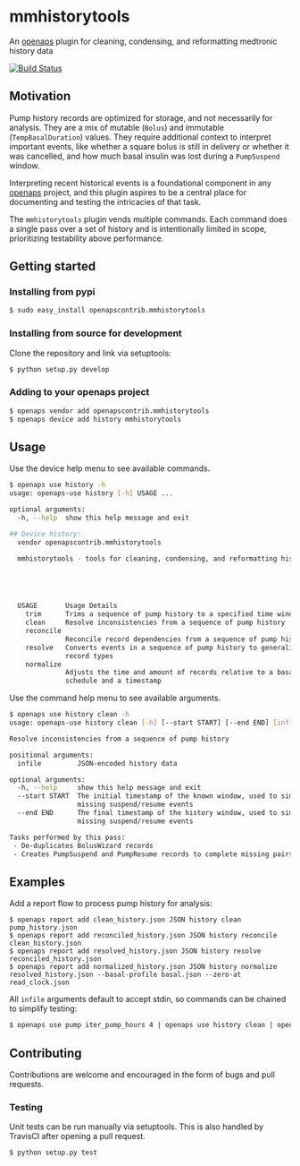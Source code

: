 # mmhistorytools
An [openaps](https://github.com/openaps/openaps) plugin for cleaning, condensing, and reformatting medtronic history data

[![Build Status](https://travis-ci.org/loudnate/openaps-mmhistorytools.svg)](https://travis-ci.org/loudnate/openaps-mmhistorytools)

## Motivation
Pump history records are optimized for storage, and not necessarily for analysis. They are a mix of mutable (`Bolus`) and immutable (`TempBasalDuration`) values. They require additional context to interpret important events, like whether a square bolus is still in delivery or whether it was cancelled, and how much basal insulin was lost during a `PumpSuspend` window.

Interpreting recent historical events is a foundational component in any [openaps](https://github.com/openaps/openaps) project, and this plugin aspires to be a central place for documenting and testing the intricacies of that task.

The `mmhistorytools` plugin vends multiple commands. Each command does a single pass over a set of history and is intentionally limited in scope, prioritizing testability above performance.

## Getting started
### Installing from pypi

```bash
$ sudo easy_install openapscontrib.mmhistorytools
```

### Installing from source for development
Clone the repository and link via setuptools:
```bash
$ python setup.py develop
```

### Adding to your openaps project
```bash
$ openaps vendor add openapscontrib.mmhistorytools
$ openaps device add history mmhistorytools
```

## Usage
Use the device help menu to see available commands.
```bash
$ openaps use history -h
usage: openaps-use history [-h] USAGE ...

optional arguments:
  -h, --help  show this help message and exit

## Device history:
  vendor openapscontrib.mmhistorytools

  mmhistorytools - tools for cleaning, condensing, and reformatting history data





  USAGE       Usage Details
    trim      Trims a sequence of pump history to a specified time window
    clean     Resolve inconsistencies from a sequence of pump history
    reconcile
              Reconcile record dependencies from a sequence of pump history
    resolve   Converts events in a sequence of pump history to generalized
              record types
    normalize
              Adjusts the time and amount of records relative to a basal
              schedule and a timestamp
```

Use the command help menu to see available arguments.
```bash
$ openaps use history clean -h
usage: openaps-use history clean [-h] [--start START] [--end END] [infile]

Resolve inconsistencies from a sequence of pump history

positional arguments:
  infile         JSON-encoded history data

optional arguments:
  -h, --help     show this help message and exit
  --start START  The initial timestamp of the known window, used to simulate
                 missing suspend/resume events
  --end END      The final timestamp of the history window, used to simulate
                 missing suspend/resume events

Tasks performed by this pass:
 - De-duplicates BolusWizard records
 - Creates PumpSuspend and PumpResume records to complete missing pairs
```

## Examples

Add a report flow to process pump history for analysis:
```
$ openaps report add clean_history.json JSON history clean pump_history.json
$ openaps report add reconciled_history.json JSON history reconcile clean_history.json
$ openaps report add resolved_history.json JSON history resolve reconciled_history.json
$ openaps report add normalized_history.json JSON history normalize resolved_history.json --basal-profile basal.json --zero-at read_clock.json
```

All `infile` arguments default to accept stdin, so commands can be chained to simplify testing:
```bash
$ openaps use pump iter_pump_hours 4 | openaps use history clean | openaps use history reconcile | openaps use history resolve | openaps use history normalize --basal-profile basal.json --zero-at read_clock.json
```

## Contributing
Contributions are welcome and encouraged in the form of bugs and pull requests.

### Testing

 Unit tests can be run manually via setuptools. This is also handled by TravisCI after opening a pull request.

 ```bash
 $ python setup.py test
 ```
